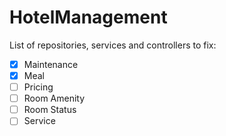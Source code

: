 # HotelManagement

List of repositories, services and controllers to fix:

- [x] Maintenance
- [x] Meal
- [ ] Pricing
- [ ] Room Amenity
- [ ] Room Status
- [ ] Service
